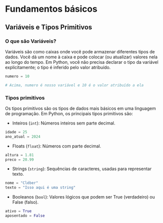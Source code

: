 # Fundamentos básicos

## Variáveis e Tipos Primitivos

### O que são Variáveis?

Variáveis são como caixas onde você pode armazenar diferentes tipos de dados. Você dá um nome à caixa e pode colocar (ou atualizar) valores nela ao longo do tempo. Em Python, você não precisa declarar o tipo da variável explicitamente; o tipo é inferido pelo valor atribuído.

```python
numero = 10

# Acima, numero é nosso variável e 10 é o valor atribuído a ela
```


### Tipos primitivos

Os tipos primitivos são os tipos de dados mais básicos em uma linguagem de programação. Em Python, os principais tipos primitivos são:

- Inteiros (`int`): Números inteiros sem parte decimal.

```python
idade = 25
ano_atual = 2024
```

- Floats (`float`): Números com parte decimal.

```python
altura = 1.81
preco = 20.99
```

- Strings (`string`): Sequências de caracteres, usadas para representar texto.

```python
nome = "Cléber"
texto = "Isso aqui é uma string"
```

- Booleanos (`bool`): Valores lógicos que podem ser True (verdadeiro) ou False (falso).

```python
ativo = True
aposentado = False
```

